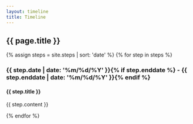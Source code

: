 ```yaml
---
layout: timeline
title: Timeline
---
```


<div class="container row">
	<h2 class="cv-title"><span class="black white-text">{{ page.title }}</span></h2>
	{% assign steps = site.steps | sort: 'date' %}
	{% for step in steps %}
	<div class="item">
		<i class="vertical-line"></i>
		<h3 class="item-date">{{ step.date | date: '%m/%d/%Y' }}{% if step.enddate %} - {{ step.enddate | date: '%m/%d/%Y' }}{% endif %}</h3>
		<div class="card-panel">
			<h4 class="card-title">
				{{ step.title }}
			</h4>
			<p>
				{{ step.content }}
			</p>
		</div>
</div>
{% endfor %}
<div class="last-item">
<i class="vertical-line"></i>
